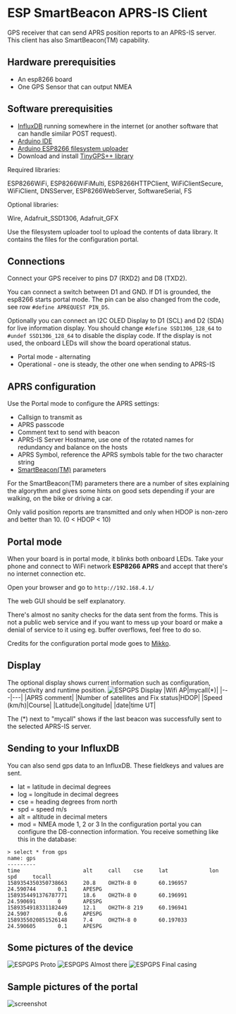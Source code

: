 # ESP SmartBeacon APRS-IS Client
GPS receiver that can send APRS position reports to an APRS-IS server. This client has also SmartBeacon(TM) capability.

## Hardware prerequisities
- An esp8266 board
- One GPS Sensor that can output NMEA

## Software prerequisities
- [InfluxDB](https://www.influxdata.com/) running somewhere in the internet
(or another software that can handle similar POST request).
- [Arduino IDE](https://www.arduino.cc/en/main/software)
- [Arduino ESP8266 filesystem uploader](https://github.com/esp8266/arduino-esp8266fs-plugin)
- Download and install [TinyGPS++ library](http://arduiniana.org/libraries/tinygpsplus/)

Required libraries:

ESP8266WiFi, ESP8266WiFiMulti,  ESP8266HTTPClient, WiFiClientSecure, WiFiClient, DNSServer, ESP8266WebServer, SoftwareSerial, FS

Optional libraries:

Wire, Adafruit_SSD1306, Adafruit_GFX

Use the filesystem uploader tool to upload the contents of data library. It contains the files for
the configuration portal.

## Connections
Connect your GPS receiver to pins D7 (RXD2) and D8 (TXD2). 

You can connect a switch between D1 and GND. If D1 is grounded, the esp8266 starts portal mode. The pin can be
also changed from the code, see row `#define APREQUEST PIN_D5`.

Optionally you can connect an I2C OLED Display to D1 (SCL) and D2 (SDA) for live information display. 
You should change `#define SSD1306_128_64` to `#undef SSD1306_128_64` to disable the display code. If the display is not used,
the onboard LEDs will show the board operational status.
- Portal mode - alternating
- Operational - one is steady, the other one when sending to APRS-IS

## APRS configuration
Use the Portal mode to configure the APRS settings:
- Callsign to transmit as
- APRS passcode
- Comment text to send with beacon
- APRS-IS Server Hostname, use one of the rotated names for redundancy and balance on the hosts
- APRS Symbol, reference the APRS symbols table for the two character string
- [SmartBeacon(TM)](http://www.hamhud.net/hh2/smartbeacon.html) parameters

For the SmartBeacon(TM) parameters there are a number of sites explaining the algorythm and gives some hints on good sets depending if your are walking, on the bike or driving a car. 

Only valid position reports are transmitted and only when HDOP is non-zero and better than 10. (0 < HDOP < 10)

## Portal mode
When your board is in portal mode, it blinks both onboard LEDs. Take your phone and connect to WiFi network 
**ESP8266 APRS** and accept that there's no internet connection etc.

Open your browser and go to `http://192.168.4.1/`

The web GUI should be self explanatory.

There's almost no sanity checks for the data sent from the forms. This is not a public web service and if you
want to mess up your board or make a denial of service to it using eg. buffer overflows, feel free to do so.

Credits for the configuration portal mode goes to [Mikko](https://github.com/oh2mp/).

## Display
The optional display shows current information such as configuration, connectivity and runtime position.
![ESPGPS Display](s/ESPGPS-display.jpg)
|Wifi AP|mycall(*)|
|---|---|
|APRS comment|
|Number of satellites and Fix status|HDOP|
|Speed (km/h)|Course|
|Latitude|Longitude|
|date|time UT|

The (*) next to "mycall" shows if the last beacon was successfully sent to the selected APRS-IS server.

## Sending to your InfluxDB
You can also send gps data to an InfluxDB. These fieldkeys and values are sent.
- lat = latitude in decimal degrees
- log = longitude in decimal degrees
- cse = heading degrees from north
- spd = speed m/s
- alt = altitude in decimal meters
- mod = NMEA mode 1, 2 or 3
In the configuration portal you can configure the DB-connection information. You receive something like this in the database:
```
> select * from gps
name: gps
---------
time                    alt     call    cse     lat             lon             spd     tocall
1589354350350738663     20.8    OH2TH-8 0       60.196957       24.590744       0.1     APESPG
1589354491376787771     18.6    OH2TH-8 0       60.196991       24.590691       0       APESPG
1589354918331182449     12.1    OH2TH-8 219     60.196941       24.5907         0.6     APESPG
1589355020851526148     7.4     OH2TH-8 0       60.197033       24.590605       0.1     APESPG
```

## Some pictures of the device
![ESPGPS Proto](s/ESPGPS-proto.jpg)
![ESPGPS Almost there](s/ESPGPS-almost.jpg)
![ESPGPS Final casing](s/ESPGPS-final.jpg)

## Sample pictures of the portal
![screenshot](s/screenshot.jpg)
